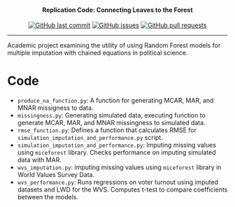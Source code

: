 <h4 align="center">Replication Code: Connecting Leaves to the Forest</h4>
<p align="center">
    <a href="https://github.com/DamonCharlesRoberts/imputation-with-random-forests/commits/main">
    <img src="https://img.shields.io/github/last-commit/DamonCharlesRoberts/mputation-with-random-forests.svg?style=flat-square&logo=github&logoColor=white"
         alt="GitHub last commit"></a>
    <a href="https://github.com/DamonCharlesRoberts/mputation-with-random-forests/issues">
    <img src="https://img.shields.io/github/issues-raw/DamonCharlesRoberts/mputation-with-random-forests.svg?style=flat-square&logo=github&logoColor=white"
         alt="GitHub issues"></a>
    <a href="https://github.com/DamonCharlesRoberts/mputation-with-random-forests/pulls">
    <img src="https://img.shields.io/github/issues-pr-raw/DamonCharlesRoberts/imputation-with-random-forests.svg?style=flat-square&logo=github&logoColor=white"
         alt="GitHub pull requests"></a>
</p>

--- 
Academic project examining the utility of using Random Forest models for multiple imputation with chained equations in political science. 



# Code

* `produce_na_function.py`: A function for generating MCAR, MAR, and MNAR missigness to data. 
* `missingness.py`: Generating simulated data, executing function to generate MCAR, MAR, and MNAR missingness to simulated data.
* `rmse_function.py`: Defines a function that calculates RMSE for `simulation_imputation_and_performance.py` script.
* `simulation_imputation_and_performance.py`: Imputing missing values using `miceforest` library. Checks performance on imputing simulated data with MAR.
* `wvs_imputation.py`: Imputing missing values using `miceforest` library in World Values Survey Data.
* `wvs_performance.py`: Runs regressions on voter turnout using imputed datasets and LWD for the WVS. Computes t-test to compare coefficients between the models. 
